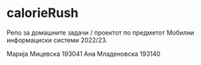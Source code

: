 # calorieRush
Репо за домашните задачи / проектот по предметот Мобилни информациски системи 2022/23.

Марија Мицевска 193041
Ана Младеновска 193140
